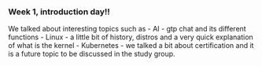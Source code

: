 ### Week 1, introduction day!!

We talked about interesting topics such as 
    - AI - gtp chat and its different functions
    - Linux - a little bit of history, distros and a very quick explanation of what is the kernel
    - Kubernetes - we talked a bit about certification and it is a future topic to be discussed in the study group. 



